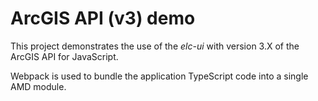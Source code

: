 # ArcGIS API (v3) demo

This project demonstrates the use of the *elc-ui* with version 3.X of the ArcGIS API for JavaScript.

Webpack is used to bundle the application TypeScript code into a single AMD module.
